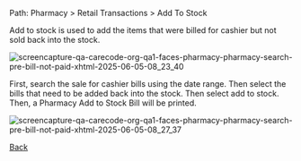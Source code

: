 Path: Pharmacy > Retail Transactions > Add To Stock

Add to stock is used to add the items that were billed for cashier but not sold back into the stock.

![screencapture-qa-carecode-org-qa1-faces-pharmacy-pharmacy-search-pre-bill-not-paid-xhtml-2025-06-05-08_23_40](https://github.com/user-attachments/assets/1c1ea486-60a0-42ba-abe7-566fcdb23b94)

First, search the sale for cashier bills using the date range. Then select the bills that need to be added back into the stock. Then select add to stock.
Then, a Pharmacy Add to Stock Bill will be printed.


![screencapture-qa-carecode-org-qa1-faces-pharmacy-pharmacy-search-pre-bill-not-paid-xhtml-2025-06-05-08_27_37](https://github.com/user-attachments/assets/018aa744-6ba4-4773-b661-cf13f18aa18c)



[Back](https://github.com/hmislk/hmis/wiki/Pharmacy-Sale)
